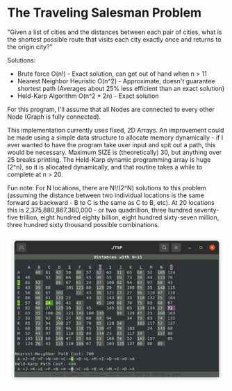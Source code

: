 # The Traveling Salesman Problem

"Given a list of cities and the distances between each pair of cities,
what is the shortest possible route that visits each city exactly once
and returns to the origin city?"

Solutions:
- Brute force O(n!) - Exact solution, can get out of hand when n > 11
- Nearest Neighbor Heuristic O(n^2) - Approximate, doesn't guarantee
shortest path (Averages about 25% less efficient than an exact solution)
- Held-Karp Algorithm O(n^2 * 2n) - Exact solution

For this program, I'll assume that all Nodes are connected to every other
Node (Graph is fully connected).

This implementation currently uses fixed, 2D Arrays. An improvement could
be made using a simple data structure to allocate memory dynamically - if I
ever wanted to have the program take user input and spit out a path, this
would be necessary. Maximum SIZE is (theoretically) 30, but anything over 25
breaks printing. The Held-Karp dynamic programming array is huge (2^n), so it
is allocated dynamically, and that routine takes a while to complete at n >
20.

Fun note: For N locations, there are N!/(2^N) solutions to this problem
(assuming the distance between two individual locations is the same forward as
backward - B to C is the same as C to B, etc). At 20 locations this is
2,375,880,867,360,000 - or two quadrillion, three hundred seventy-five trillion,
eight hundred eighty billion, eight hundred sixty-seven million, three hundred
sixty thousand possible combinations. 

![Example](ex.jpg)
